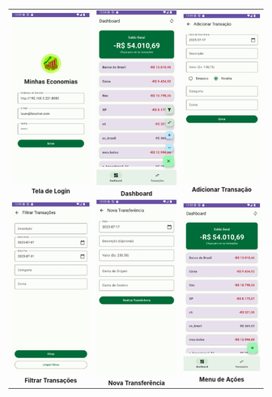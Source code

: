 <table>
  <tr>
    <td align="center">
      <img src="minhas_economias_app-6.png" alt="Tela de Login" width="200"/>
      <br />
      <sub><b>Tela de Login</b></sub>
    </td>
    <td align="center">
      <img src="minhas_economias_app-4.png" alt="Dashboard" width="200"/>
      <br />
      <sub><b>Dashboard</b></sub>
    </td>
    <td align="center">
      <img src="minhas_economias_app-3.png" alt="Adicionar Transação" width="200"/>
      <br />
      <sub><b>Adicionar Transação</b></sub>
    </td>
  </tr>
  <tr>
    <td align="center">
      <img src="minhas_economias_app-1.png" alt="Filtrar Transações" width="200"/>
      <br />
      <sub><b>Filtrar Transações</b></sub>
    </td>
    <td align="center">
      <img src="minhas_economias_app-2.png" alt="Nova Transferência" width="200"/>
      <br />
      <sub><b>Nova Transferência</b></sub>
    </td>
    <td align="center">
      <img src="minhas_economias_app-5.png" alt="Menu de Ações" width="200"/>
      <br />
      <sub><b>Menu de Ações</b></sub>
    </td>
  </tr>
</table>